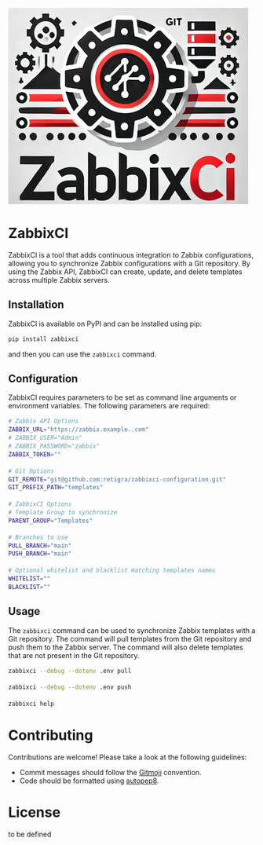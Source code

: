 ![ZabbixCI cog logo](logo.png "ZabbixCI logo")

# ZabbixCI

ZabbixCI is a tool that adds continuous integration to Zabbix configurations,
allowing you to synchronize Zabbix configurations with a Git repository. By
using the Zabbix API, ZabbixCI can create, update, and delete templates across
multiple Zabbix servers.

## Installation

ZabbixCI is available on PyPI and can be installed using pip:

```bash
pip install zabbixci
```

and then you can use the `zabbixci` command.

## Configuration

ZabbixCI requires parameters to be set as command line arguments or environment
variables. The following parameters are required:

```bash
# Zabbix API Options
ZABBIX_URL="https://zabbix.example..com"
# ZABBIX_USER="Admin"
# ZABBIX_PASSWORD="zabbix"
ZABBIX_TOKEN=""

# Git Options
GIT_REMOTE="git@github.com:retigra/zabbixci-configuration.git"
GIT_PREFIX_PATH="templates"

# ZabbixCI Options
# Template Group to synchronize 
PARENT_GROUP="Templates"

# Branches to use
PULL_BRANCH="main"
PUSH_BRANCH="main"

# Optional whitelist and blacklist matching templates names
WHITELIST=""
BLACKLIST=""
```

## Usage

The `zabbixci` command can be used to synchronize Zabbix templates with a Git
repository. The command will pull templates from the Git repository and push
them to the Zabbix server. The command will also delete templates that are not
present in the Git repository.

```bash
zabbixci --debug --dotenv .env pull

zabbixci --debug --dotenv .env push

zabbixci help
```

# Contributing

Contributions are welcome! Please take a look at the following guidelines:

- Commit messages should follow the [Gitmoji](https://gitmoji.dev/) convention.
- Code should be formatted using [autopep8](https://pypi.org/project/autopep8/).

# License

to be defined
